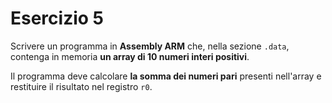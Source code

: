 # Esercizio 5

Scrivere un programma in **Assembly ARM** che, nella sezione `.data`, contenga in memoria **un array di 10 numeri interi positivi**.

Il programma deve calcolare **la somma dei numeri pari** presenti nell'array e restituire il risultato nel registro `r0`.